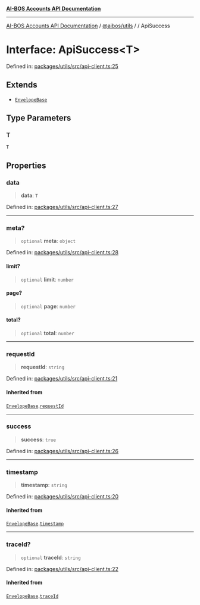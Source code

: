 [**AI-BOS Accounts API Documentation**](../../../README.md)

***

[AI-BOS Accounts API Documentation](../../../README.md) / [@aibos/utils](../README.md) / [](../README.md) / ApiSuccess

# Interface: ApiSuccess\<T\>

Defined in: [packages/utils/src/api-client.ts:25](https://github.com/pohlai88/accounts/blob/48103fb36d28b2b9bfb33472b6de2f719773cde9/packages/utils/src/api-client.ts#L25)

## Extends

- [`EnvelopeBase`](EnvelopeBase.md)

## Type Parameters

### T

`T`

## Properties

### data

> **data**: `T`

Defined in: [packages/utils/src/api-client.ts:27](https://github.com/pohlai88/accounts/blob/48103fb36d28b2b9bfb33472b6de2f719773cde9/packages/utils/src/api-client.ts#L27)

***

### meta?

> `optional` **meta**: `object`

Defined in: [packages/utils/src/api-client.ts:28](https://github.com/pohlai88/accounts/blob/48103fb36d28b2b9bfb33472b6de2f719773cde9/packages/utils/src/api-client.ts#L28)

#### limit?

> `optional` **limit**: `number`

#### page?

> `optional` **page**: `number`

#### total?

> `optional` **total**: `number`

***

### requestId

> **requestId**: `string`

Defined in: [packages/utils/src/api-client.ts:21](https://github.com/pohlai88/accounts/blob/48103fb36d28b2b9bfb33472b6de2f719773cde9/packages/utils/src/api-client.ts#L21)

#### Inherited from

[`EnvelopeBase`](EnvelopeBase.md).[`requestId`](EnvelopeBase.md#requestid)

***

### success

> **success**: `true`

Defined in: [packages/utils/src/api-client.ts:26](https://github.com/pohlai88/accounts/blob/48103fb36d28b2b9bfb33472b6de2f719773cde9/packages/utils/src/api-client.ts#L26)

***

### timestamp

> **timestamp**: `string`

Defined in: [packages/utils/src/api-client.ts:20](https://github.com/pohlai88/accounts/blob/48103fb36d28b2b9bfb33472b6de2f719773cde9/packages/utils/src/api-client.ts#L20)

#### Inherited from

[`EnvelopeBase`](EnvelopeBase.md).[`timestamp`](EnvelopeBase.md#timestamp)

***

### traceId?

> `optional` **traceId**: `string`

Defined in: [packages/utils/src/api-client.ts:22](https://github.com/pohlai88/accounts/blob/48103fb36d28b2b9bfb33472b6de2f719773cde9/packages/utils/src/api-client.ts#L22)

#### Inherited from

[`EnvelopeBase`](EnvelopeBase.md).[`traceId`](EnvelopeBase.md#traceid)
